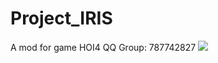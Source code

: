# Project_IRIS
A mod for game HOI4
QQ Group: 787742827
<img src = "http://p.qlogo.cn/gh/71317967/787742827/640/"/>
